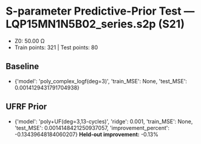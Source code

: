 # S-parameter Predictive-Prior Test — LQP15MN1N5B02_series.s2p (S21)
- Z0: 50.00 Ω
- Train points: 321  |  Test points: 80

## Baseline
- {'model': 'poly_complex_logf(deg=3)', 'train_MSE': None, 'test_MSE': 0.0014129431791704938}

## UFRF Prior
- {'model': 'poly+UF(deg=3,13-cycles)', 'ridge': 0.001, 'train_MSE': None, 'test_MSE': 0.0014148421250937057, 'improvement_percent': -0.13439648184060207}
**Held-out improvement:** -0.13%
